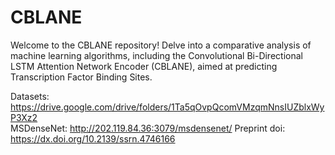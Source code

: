 # CBLANE
Welcome to the CBLANE repository! Delve into a comparative analysis of machine learning algorithms, including the Convolutional Bi-Directional LSTM Attention Network Encoder (CBLANE), aimed at predicting Transcription Factor Binding Sites.

Datasets: https://drive.google.com/drive/folders/1Ta5qOvpQcomVMzqmNnsIUZblxWyP3Xz2 <br>
MSDenseNet: http://202.119.84.36:3079/msdensenet/
Preprint doi: https://dx.doi.org/10.2139/ssrn.4746166

